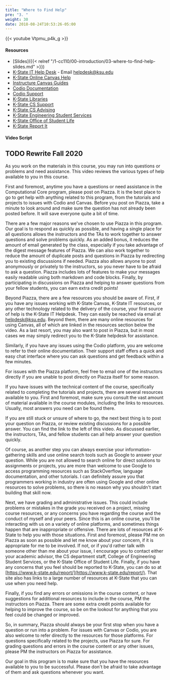 ```yaml
---
title: "Where to Find Help"
pre: "3. "
weight: 30
date: 2018-08-24T10:53:26-05:00
---
```


{{< youtube Vtpmu_p4k_g >}}

#### Resources

* [Slides]({{< relref "/1-cc110/00-introduction/03-where-to-find-help-slides.md" >}})
* [K-State IT Help Desk](https://www.k-state.edu/its/helpdesk/) - Email helpdesk@ksu.edu
* [K-State Online Canvas Help](http://public.online.k-state.edu/help/)
* [Instructure Canvas Guides](https://community.canvaslms.com/community/answers/guides)
* [Codio Documentation](https://codio.com/docs/)
* [Codio Support](https://codio.com/docs/dashboard/support/)
* [K-State Libraries](http://www.lib.k-state.edu/)
* [K-State CS Support](https://support.cs.ksu.edu/)
* [K-State CS Advising](https://www.cs.ksu.edu/undergraduate/advising/)
* [K-State Engineering Student Services](https://www.engg.ksu.edu/studentservices/)
* [K-State Office of Student Life](https://www.k-state.edu/studentlife/)
* [K-State Report It](https://www.k-state.edu/report/)

#### Video Script

## TODO Rewrite Fall 2020

As you work on the materials in this course, you may run into questions or problems and need assistance. This video reviews the various types of help available to you in this course.

First and foremost, anytime you have a questions or need assistance in the Computational Core program, please post on Piazza. It is the best place to go to get help with anything related to this program, from the tutorials and projects to issues with Codio and Canvas. Before you post on Piazza, take a minute to look around and make sure the question has not already been posted before. It will save everyone quite a bit of time.

There are a few major reasons we've chosen to use Piazza in this program. Our goal is to respond as quickly as possible, and having a single place for all questions allows the instructors and the TAs to work together to answer questions and solve problems quickly. As an added bonus, it reduces the amount of email generated by the class, especially if you take advantage of the digest message features of Piazza. We can also work together to reduce the amount of duplicate posts and questions in Piazza by redirecting you to existing discussions if needed. Piazza also allows anyone to post anonymously or privately to the instructors, so you never have to be afraid to ask a question. Piazza includes lots of features to make your messages easily readable using both markdown and code blocks. Finally, by participating in discussions on Piazza and helping to answer questions from your fellow students, you can earn extra credit points!

Beyond Piazza, there are a few resources you should be aware of. First, if you have any issues working with K-State Canvas, K-State IT resources, or any other technology related to the delivery of the course, your first source of help is the K-State IT Helpdesk. They can easily be reached via email at helpdesk@ksu.edu. Beyond them, there are many online resources for using Canvas, all of which are linked in the resources section below the video. As a last resort, you may also want to post in Piazza, but in most cases we may simply redirect you to the K-State helpdesk for assistance.

Similarly, if you have any issues using the Codio platform, you are welcome to refer to their online documentation. Their support staff offers a quick and easy chat interface where you can ask questions and get feedback within a few minutes.

For issues with the Piazza platform, feel free to email one of the instructors directly if you are unable to post directly on Piazza itself for some reason.

If you have issues with the technical content of the course, specifically related to completing the tutorials and projects, there are several resources available to you. First and foremost, make sure you consult the vast amount of material available in the course modules, including the links to resources. Usually, most answers you need can be found there.

If you are still stuck or unsure of where to go, the next best thing is to post your question  on Piazza, or review existing discussions for a possible answer. You can find the link to the left of this video. As discussed earlier, the instructors, TAs, and fellow students can all help answer your question quickly.

Of course, as another step you can always exercise your information-gathering skills and use online search tools such as Google to answer your question. While you are not allowed to search online for direct solutions to assignments or projects, you are more than welcome to use Google to access programming resources such as StackOverflow, language documentation, and other tutorials. I can definitely assure you that programmers working in industry are often using Google and other online resources to solve problems, so there is no reason why you shouldn't start building that skill now.

Next, we have grading and administrative issues. This could include problems or mistakes in the grade you received on a project, missing course resources, or any concerns you have regarding the course and the conduct of myself and your peers. Since this is an online course, you'll be interacting with us on a variety of online platforms, and sometimes things happen that are inappropriate or offensive. There are lots of resources at K-State to help you with those situations. First and foremost, please PM me on Piazza as soon as possible and let me know about your concern, if it is appropriate for me to be involved. If not, or if you'd rather talk with someone other than me about your issue, I encourage you to contact either your academic advisor, the CS department staff, College of Engineering Student Services, or the K-State Office of Student Life. Finally, if you have any concerns that you feel should be reported to K-State, you can do so at [https://www.k-state.edu/report/](https://www.k-state.edu/report/). That site also has links to a large number of resources at K-State that you can use when you need help.

Finally, if you find any errors or omissions in the course content, or have suggestions for additional resources to include in the course, PM the instructors on Piazza. There are some extra credit points available for helping to improve the course, so be on the lookout for anything that you feel could be changed or improved.

So, in summary, Piazza should always be your first stop when you have a question or run into a problem. For issues with Canvas or Codio, you are also welcome to refer directly to the resources for those platforms. For questions specifically related to the projects, use Piazza for sure. For grading questions and errors in the course content or any other issues, please PM the instructors on Piazza for assistance.

Our goal in this program is to make sure that you have the resources available to you to be successful. Please don't be afraid to take advantage of them and ask questions whenever you want.
